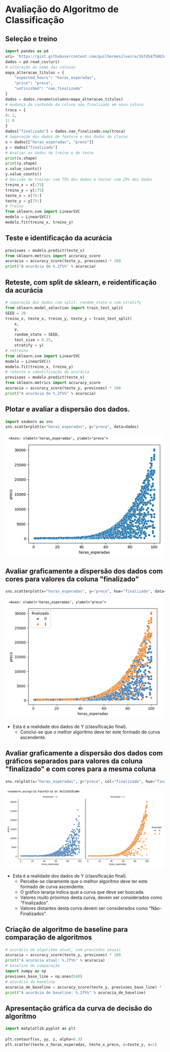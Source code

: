 # Avaliação do Algoritmo de Classificação

## Seleção e treino
  
```python
import pandas as pd 
uri= 'https://gist.githubusercontent.com/guilhermesilveira/1b7d5475863c15f484ac495bd70975cf/raw/16aff7a0aee67e7c100a2a48b676a2d2d142f646/projects.csv'
dados = pd.read_csv(uri)
# alteração do nome das colunas
mapa_alteracao_titulos = {
    "expected_hours": "horas_esperadas",
    "price": "preco",
    "unfinished": "nao_finalizado"
}
dados = dados.rename(columns=mapa_alteracao_titulos)
# mudança do conteúdo da coluna não_finalizado em nova coluna
troca = {
0: 1,
1: 0
}
dados["finalizado"] = dados.nao_finalizado.map(troca)
# Separação dos dados de feature e dos dados de classe
x = dados[["horas_esperadas", "preco"]]
y = dados["finalizado"]
# Avaliar os dados de treino e de teste
print(x.shape)
print(y.shape)
x.value_counts()
y.value_counts()
# Decisão de treinar com 75% dos dados e testar com 25% dos dados
treino_x = x[:75]
treino_y = y[:75]
teste_x = x[75:]
teste_y = y[75:]
# Treino
from sklearn.svm import LinearSVC
modelo = LinearSVC()
modelo.fit(treino_x, treino_y)
```

## Teste e identificação da acurácia
```python
previsoes = modelo.predict(teste_x)
from sklearn.metrics import accuracy_score
acuracia = accuracy_score(teste_y, previsoes) * 100
print("A acurácia de %.2f%%" % acuracia)
```  

## Reteste, com split de sklearn, e reidentificação da acurácia
```python
# separação dos dados com split, random_state e com stratify
from sklearn.model_selection import train_test_split
SEED = 20
treino_x, teste_x, treino_y, teste_y = train_test_split(
    x, 
    y,
    random_state = SEED, 
    test_size = 0.25,
    stratify = y)
# retreino
from sklearn.svm import LinearSVC
modelo = LinearSVC()
modelo.fit(treino_x, treino_y)
# reteste e identificação da acurácia
previsoes = modelo.predict(teste_x)
from sklearn.metrics import accuracy_score
acuracia = accuracy_score(teste_y, previsoes) * 100
print("A acurácia de %.2f%%" % acuracia)
```  

## Plotar e avaliar a dispersão dos dados.
```python
import seaborn as sns
sns.scatterplot(x="horas_esperadas", y="preco", data=dados)
```
![](./img/dispersao_para_otimizacao1.png)

## Avaliar graficamente a dispersão dos dados com cores para valores da coluna "finalizado"
```python
sns.scatterplot(x="horas_esperadas", y="preco", hue="finalizado", data=dados)
```
![](./img/grafico-com-cor.png)
- Esta é a realidade dos dados de Y (classificação final).
    - Conclui-se que o melhor algorítmo deve ter este formado de curva ascendente.
## Avaliar graficamente a dispersão dos dados com gráficos separados para valores da coluna "finalizado" e com cores para a mesma coluna
```python
sns.relplot(x="horas_esperadas", y="preco", col="finalizado", hue="finalizado",data=dados)
```
![](./img/grafico-com-cor-separado.png)
- Esta é a realidade dos dados de Y (classificação final).
    - Percebe-se claramente que o melhor algorítmo deve ter este formado de curva ascendente.
    - O gráfico laranja indica qual a curva que deve ser buscada. 
    - Valores muito próximos desta curva, devem ser considerados como "Finalizados".
    - Valores distantes desta curva devem ser considerados como "Não-Finalizados".

## Criação de algoritmo de baseline para comparação de algoritmos
```python
# acurácia do algoritmo atual, com previsões atuais
acuracia = accuracy_score(teste_y, previsoes) * 100
print("A acurácia atual: %.2f%%" % acuracia)
# baseline de comparação
import numpy as np
previsoes_base_line = np.ones(540)
# acurácia da baseline
acuracia_de_baseline = accuracy_score(teste_y, previsoes_base_line) * 100
print("A acurácia de baseline: %.2f%%" % acuracia_de_baseline)
```
## Apresentação gráfica da curva de decisão do algorítmo
```python
import matplotlib.pyplot as plt

plt.contourf(xx, yy, z, alpha=0.3)
plt.scatter(teste_x_horas_esperadas, teste_x_preco, c=teste_y, s=1)
````
